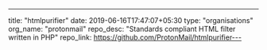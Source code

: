 ---
title: "htmlpurifier"
date: 2019-06-16T17:47:07+05:30
type: "organisations"
org_name: "protonmail"
repo_desc: "Standards compliant HTML filter written in PHP"
repo_link: https://github.com/ProtonMail/htmlpurifier---